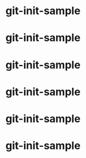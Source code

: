 # git-init-sample
# git-init-sample
# git-init-sample
# git-init-sample
# git-init-sample
# git-init-sample

